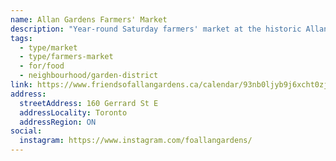 ```yaml
---
name: Allan Gardens Farmers' Market
description: "Year-round Saturday farmers' market at the historic Allan Gardens, operated by Friends of Allan Gardens."
tags:
  - type/market
  - type/farmers-market
  - for/food
  - neighbourhood/garden-district
link: https://www.friendsofallangardens.ca/calendar/93nb0ljyb9j6xcht0zju5ppkfffkb2
address:
  streetAddress: 160 Gerrard St E
  addressLocality: Toronto
  addressRegion: ON
social:
  instagram: https://www.instagram.com/foallangardens/
---
```

